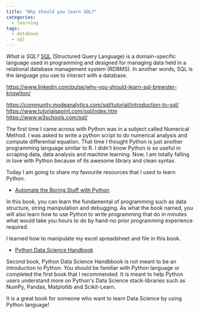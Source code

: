 ```yaml
---
title: "Why should you learn SQL?"
categories:
  - learning
tags:
  - database
  - sql
---
```


*What is SQL?*
[SQL](https://en.wikipedia.org/wiki/SQL) (Structured Query Language) is a domain-specific language used in programming and designed for managing data held in a relational database management system (RDBMS). In another words, SQL is the language you use to interact with a database. 

https://www.linkedin.com/pulse/why-you-should-learn-sql-brewster-knowlton/

https://community.modeanalytics.com/sql/tutorial/introduction-to-sql/
https://www.tutorialspoint.com/sql/index.htm
https://www.w3schools.com/sql/

The first time I came across with Python was in a subject called Numerical Method. I was asked to write a python script to do numerical analysis and compute differential equation. That time I thought Python is just another programming language similar to R. I didn't know Python is so useful in scraping data, data analysis and machine learning. Now, I am totally falling in love with Python because of its awesome library and clean syntax. 

Today I am going to share my favourite resources that I used to learn Python.  

- [Automate the Boring Stuff with Python](https://automatetheboringstuff.com/)

 In this book, you can learn the fundamental of programming such as data structure, string manipulation and debugging. As what the book named, you will also learn how to use Python to write programming that do in minutes what would take you hours to do by hand-no prior programming experience required. 

 I learned how to manipulate my excel spreadsheet and file in this book. 

- [Python Data Science Handbook](https://jakevdp.github.io/PythonDataScienceHandbook/)

 Second book, Python Data Science Handbbook is not meant to be an introduction to Python. You should be familiar with Python language or completed the first book that I recommended. It is meant to help Python users understand more on Python's Data Science stack-libraries such as NumPy, Pandas, Matplotlib and Scikit-Learn. 

 It is a great book for someone who want to learn Data Science by using Python language! 